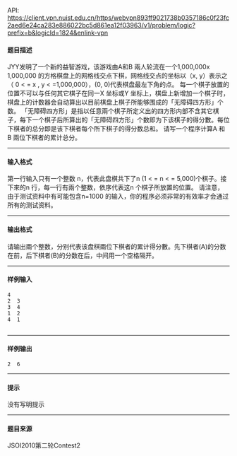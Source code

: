 API: https://client.vpn.nuist.edu.cn/https/webvpn893ff9021738b0357186c0f23fc2aed6e24ca283e886022bc5d861ea12f03963/v1/problem/logic?prefix=b&logicId=1824&enlink-vpn

#### 题目描述

JYY发明了一个新的益智游戏，该游戏由A和B 兩人轮流在一个1,000,000x 1,000,000 的方格棋盘上的网格线交点下棋，网格线交点的坐标以（x, y）表示之（ 0 < = x , y < =1,000,000），(0, 0)代表棋盘最左下角的点。 每一个棋子放置的位置不可以与任何其它棋子在同一X 坐标或Y 坐标上，棋盘上新增加一个棋子时，棋盘上的计数器会自动算出以目前棋盘上棋子所能够围成的「无障碍四方形」个数。 「无障碍四方形」是指以任意兩个棋子所定义出的四方形内部不含其它棋子，每下一个棋子后所算出的「无障碍四方形」个数即为下该棋子的得分數。每位下棋者的总分即是该下棋者每个所下棋子的得分数总和。 请写一个程序计算A 和 B 兩位下棋者的累计总分。

---

#### 输入格式

第一行输入只有一个整数 n，代表此盘棋共下了n (1 < = n < = 5,000)个棋子。接下來的n 行，每一行有兩个整数，依序代表这n 个棋子所放置的位置。 请注意，由于测试资料中有可能包含n=1000 的输入，你的程序必须非常的有效率才会通过所有的测试资料。

---

#### 输出格式

请输出兩个整数，分别代表该盘棋兩位下棋者的累计得分數。先下棋者(A)的分数在前，后下棋者(B)的分数在后，中间用一个空格隔开。

---

#### 样例输入
```
4      
2  3    
3  4    
1  2    
4  1    


```

---

#### 样例输出
```
2  6    

```

---

#### 提示

没有写明提示

---

#### 题目来源

JSOI2010第二轮Contest2